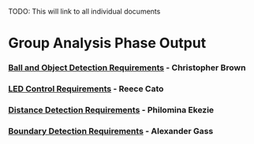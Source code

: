 TODO: This will link to all individual documents
# Group Analysis Phase Output
### [Ball and Object Detection Requirements](./BallAndObjectDetectionRequirements.md) - Christopher Brown
### [LED Control Requirements](./LEDRequirements.md) - Reece Cato
### [Distance Detection Requirements](./DistanceDetectionRequirements.md) - Philomina Ekezie
### [Boundary Detection Requirements](https://minecraft.fandom.com/wiki/World_border?so=search) - Alexander Gass

